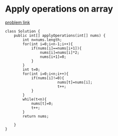 # Apply operations on array

[problem link](https://leetcode.com/problems/apply-operations-to-an-array/?envType=daily-question&envId=2025-03-01)


```
class Solution {
    public int[] applyOperations(int[] nums) {
        int n=nums.length;
        for(int i=0;i<n-1;i++){
            if(nums[i]==nums[i+1]){
                nums[i]=nums[i]*2;
                nums[i+1]=0;
            }
        }
        int t=0;
        for(int i=0;i<n;i++){
            if(nums[i]!=0){
                        nums[t]=nums[i];
                        t++;
            }
        }
        while(t<n){
            nums[t]=0;
            t++;
        }
        return nums;

    }
}
```
